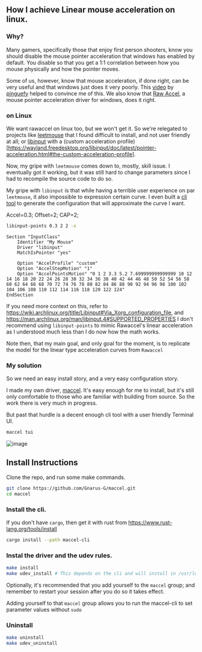 ## How I achieve Linear mouse acceleration on linux.

### Why?

Many gamers, specifically those that enjoy first person shooters, know you should disable the mouse pointer acceleration
that windows has enabled by default. You disable so that you get a 1:1 correlation between how you mouse physically and how
the pointer moves.

Some of us, however, know that mouse acceleration, if done right, can be very useful and that windows just does it very poorly.
This [video](https://www.youtube.com/watch?v=SBXv0xi-wyQ) by [pinguefy](https://www.youtube.com/@Pinguefy) helped to convince me
of this. We also know that [Raw Accel](https://github.com/a1xd/rawaccel/blob/master/doc/Guide.md), a mouse pointer acceleration driver for windows, does it right.

### on Linux

We want rawaccel on linux too, but we won't get it.
So we're relegated to projects like [leetmouse](https://github.com/Skyl3r/leetmouse) that I found difficult to install,
and not user friendly at all; or [libinput](https://wiki.archlinux.org/title/Libinput) with a (custom acceleration profile)[https://wayland.freedesktop.org/libinput/doc/latest/pointer-acceleration.html#the-custom-acceleration-profile].

Now, my gripe with `leetmouse` comes down to, mostly, skill issue. I eventually got it working, but it was still hard to change
parameters since I had to recompile the source code to do so.

My gripe with `libinput` is that while having a terrible user experience on par `leetmouse`, it also impossible to expression
certain curve. I even built a [cli tool](https://github.com/Gnarus-G/libinput-custom-points-gen) to generate the configuration that will approximate the curve I want.

Accel=0.3; Offset=2; CAP=2;

```sh
libinput-points 0.3 2 2 -x
```

```
Section "InputClass"
    Identifier "My Mouse"
    Driver "libinput"
    MatchIsPointer "yes"

    Option "AccelProfile" "custom"
    Option "AccelStepMotion" "1"
    Option "AccelPointsMotion" "0 1 2 3.3 5.2 7.699999999999999 10 12 14 16 18 20 22 24 26 28 30 32 34 36 38 40 42 44 46 48 50 52 54 56 58 60 62 64 66 68 70 72 74 76 78 80 82 84 86 88 90 92 94 96 98 100 102 104 106 108 110 112 114 116 118 120 122 124"
EndSection

```

If you need more context on this, refer to https://wiki.archlinux.org/title/Libinput#Via_Xorg_configuration_file, and https://man.archlinux.org/man/libinput.4#SUPPORTED_PROPERTIES
I don't recommend using `libinput-points` to mimic Rawaccel's linear acceleration as I understood much less than I do now
how the math works.

Note then, that my main goal, and only goal for the moment, is to replicate the model for the linear type acceleration curves
from `Rawaccel`

### My solution

So we need an easy install story, and a very easy configuration story.

I made my own driver, [maccel](https://github.com/Gnarus-G/maccel). It's easy enough for me to install, but it's still only
comfortable to those who are familiar with building from source. So the work there is very much in progress.

But past that hurdle is a decent enough cli tool with a user friendly Terminal UI.

```sh
maccel tui
```

![image](https://github.com/Gnarus-G/maccel/assets/37311893/dd62fc9a-3558-46a4-847e-05f691c31054)

## Install Instructions

Clone the repo, and run some make commands.

```sh
git clone https://github.com/Gnarus-G/maccel.git
cd maccel
```

### Install the cli.

If you don't have `cargo`, then get it with rust
from https://www.rust-lang.org/tools/install

```sh
cargo install --path maccel-cli
```

### Instal the driver and the udev rules.

```sh
make install
make udev_install # This depends on the cli and will install in /usr/local/bin
```

Optionally, it's recommended that you add yourself to the `maccel` group;
and remember to restart your session after you do so it takes effect.

Adding yourself to that `maccel` group allows you to run the maccel-cli
to set parameter values without `sudo`

### Uninstall

```sh
make uninstall
make udev_uninstall
```

